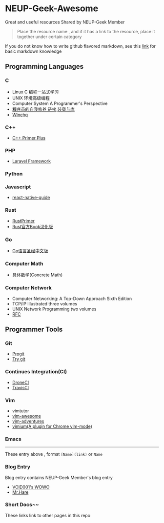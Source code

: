 NEUP-Geek-Awesome
====

Great and useful resources Shared by NEUP-Geek Member

> Place the resource name , and if 
> it has a link to the resource, place it together
> under certain category

If you do not know how to write github flavored markdown, see this [link](https://guides.github.com/features/mastering-markdown/) for basic markdown knowledge

## Programming Languages

### C

* Linux C 编程一站式学习
* UNIX 环境高级编程
* Computer System A Programmer's Perspective
* [程序员的自我修养 链接,装载与库](http://vdisk.weibo.com/s/dxNwZPLaKk3Z)
* [Winehq](https://www.winehq.org)

### C++
* [C++ Primer Plus](http://hadron.physics.fsu.edu/~eugenio/comphy/C++_Primer_Plus_5thEd.pdf)

### PHP
* [Laravel Framework](http://laravel.com)

### Python

### Javascript
* [react-native-guide](https://github.com/ele828/react-native-guide)  

### Rust
* [RustPrimer](https://github.com/rustcc/RustPrimer)  
* [Rust官方Book汉化版](https://github.com/rustcc/rust-zh)  

### Go
* [Go语言圣经中文版](https://bitbucket.org/golang-china/gopl-zh/wiki/Home)  

### Computer Math
* 具体数学(Concrete Math)

### Computer Network
* Computer Networking: A Top-Down Approach Sixth Edition
* TCP/IP Illustrated three volumes
* UNIX Network Programming two volumes
* [RFC](https://tools.ietf.org/html/)


## Programmer Tools

### Git

* [Progit](https://git-scm.com/book/en/v2)
* [Try git](https://try.github.io)

### Continues Integration(CI)

* [DroneCI](https://drone.io)
* [TravisCI](https://travis-ci.org)

### Vim

* vimtutor
* [vim-awesome](http://vimawesome.com)
* [vim-adventures](http://vim-adventures.com/)
* [vimium(A plugin for Chrome vim-mode)](https://vimium.github.io/)

### Emacs


---

These entry above , format `[Name](link)` or `Name`

### Blog Entry
Blog entry contains NEUP-Geek Member's blog entry

* [VOID001's WOWO](http://120.27.97.96)
* [Mr.Hare](https://www.renmingxu.cn)

### Short Docs~~
These links link to other pages in this repo

